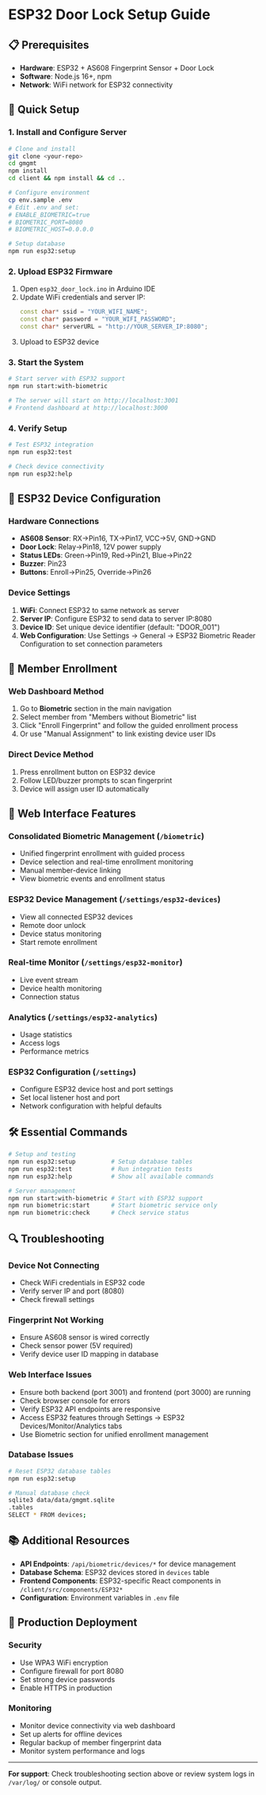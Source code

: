 # ESP32 Door Lock Setup Guide

## 📋 Prerequisites

- **Hardware**: ESP32 + AS608 Fingerprint Sensor + Door Lock
- **Software**: Node.js 16+, npm
- **Network**: WiFi network for ESP32 connectivity

## 🚀 Quick Setup

### 1. Install and Configure Server

```bash
# Clone and install
git clone <your-repo>
cd gmgmt
npm install
cd client && npm install && cd ..

# Configure environment
cp env.sample .env
# Edit .env and set:
# ENABLE_BIOMETRIC=true
# BIOMETRIC_PORT=8080
# BIOMETRIC_HOST=0.0.0.0

# Setup database
npm run esp32:setup
```

### 2. Upload ESP32 Firmware

1. Open `esp32_door_lock.ino` in Arduino IDE
2. Update WiFi credentials and server IP:
   ```cpp
   const char* ssid = "YOUR_WIFI_NAME";
   const char* password = "YOUR_WIFI_PASSWORD";
   const char* serverURL = "http://YOUR_SERVER_IP:8080";
   ```
3. Upload to ESP32 device

### 3. Start the System

```bash
# Start server with ESP32 support
npm run start:with-biometric

# The server will start on http://localhost:3001
# Frontend dashboard at http://localhost:3000
```

### 4. Verify Setup

```bash
# Test ESP32 integration
npm run esp32:test

# Check device connectivity
npm run esp32:help
```

## 🔧 ESP32 Device Configuration

### Hardware Connections
- **AS608 Sensor**: RX→Pin16, TX→Pin17, VCC→5V, GND→GND
- **Door Lock**: Relay→Pin18, 12V power supply
- **Status LEDs**: Green→Pin19, Red→Pin21, Blue→Pin22
- **Buzzer**: Pin23
- **Buttons**: Enroll→Pin25, Override→Pin26

### Device Settings
1. **WiFi**: Connect ESP32 to same network as server
2. **Server IP**: Configure ESP32 to send data to server IP:8080
3. **Device ID**: Set unique device identifier (default: "DOOR_001")
4. **Web Configuration**: Use Settings → General → ESP32 Biometric Reader Configuration to set connection parameters

## 👤 Member Enrollment

### Web Dashboard Method
1. Go to **Biometric** section in the main navigation
2. Select member from "Members without Biometric" list
3. Click "Enroll Fingerprint" and follow the guided enrollment process
4. Or use "Manual Assignment" to link existing device user IDs

### Direct Device Method
1. Press enrollment button on ESP32 device
2. Follow LED/buzzer prompts to scan fingerprint
3. Device will assign user ID automatically

## 📱 Web Interface Features

### Consolidated Biometric Management (`/biometric`)
- Unified fingerprint enrollment with guided process
- Device selection and real-time enrollment monitoring
- Manual member-device linking
- View biometric events and enrollment status

### ESP32 Device Management (`/settings/esp32-devices`)
- View all connected ESP32 devices
- Remote door unlock
- Device status monitoring
- Start remote enrollment

### Real-time Monitor (`/settings/esp32-monitor`)
- Live event stream
- Device health monitoring
- Connection status

### Analytics (`/settings/esp32-analytics`)
- Usage statistics
- Access logs
- Performance metrics

### ESP32 Configuration (`/settings`)
- Configure ESP32 device host and port settings
- Set local listener host and port
- Network configuration with helpful defaults

## 🛠️ Essential Commands

```bash
# Setup and testing
npm run esp32:setup          # Setup database tables
npm run esp32:test           # Run integration tests
npm run esp32:help           # Show all available commands

# Server management
npm run start:with-biometric # Start with ESP32 support
npm run biometric:start      # Start biometric service only
npm run biometric:check      # Check service status
```

## 🔍 Troubleshooting

### Device Not Connecting
- Check WiFi credentials in ESP32 code
- Verify server IP and port (8080)
- Check firewall settings

### Fingerprint Not Working
- Ensure AS608 sensor is wired correctly
- Check sensor power (5V required)
- Verify device user ID mapping in database

### Web Interface Issues
- Ensure both backend (port 3001) and frontend (port 3000) are running
- Check browser console for errors
- Verify ESP32 API endpoints are responsive
- Access ESP32 features through Settings → ESP32 Devices/Monitor/Analytics tabs
- Use Biometric section for unified enrollment management

### Database Issues
```bash
# Reset ESP32 database tables
npm run esp32:setup

# Manual database check
sqlite3 data/data/gmgmt.sqlite
.tables
SELECT * FROM devices;
```

## 📚 Additional Resources

- **API Endpoints**: `/api/biometric/devices/*` for device management
- **Database Schema**: ESP32 devices stored in `devices` table
- **Frontend Components**: ESP32-specific React components in `/client/src/components/ESP32*`
- **Configuration**: Environment variables in `.env` file

## 🎯 Production Deployment

### Security
- Use WPA3 WiFi encryption
- Configure firewall for port 8080
- Set strong device passwords
- Enable HTTPS in production

### Monitoring
- Monitor device connectivity via web dashboard
- Set up alerts for offline devices
- Regular backup of member fingerprint data
- Monitor system performance and logs

---

**For support**: Check troubleshooting section above or review system logs in `/var/log/` or console output.
